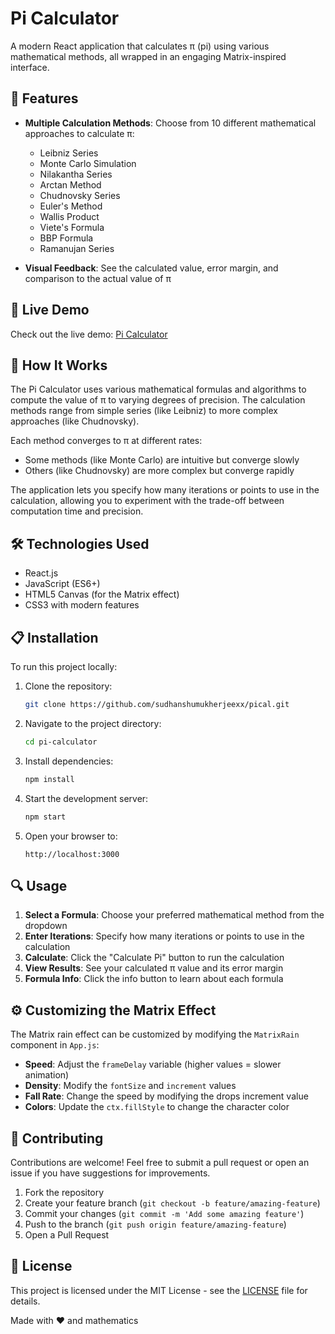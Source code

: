 # Pi Calculator
A modern React application that calculates π (pi) using various mathematical methods, all wrapped in an engaging Matrix-inspired interface.

## 🔢 Features

- **Multiple Calculation Methods**: Choose from 10 different mathematical approaches to calculate π:
  - Leibniz Series
  - Monte Carlo Simulation
  - Nilakantha Series
  - Arctan Method
  - Chudnovsky Series
  - Euler's Method
  - Wallis Product
  - Viete's Formula
  - BBP Formula
  - Ramanujan Series

- **Visual Feedback**: See the calculated value, error margin, and comparison to the actual value of π


## 🚀 Live Demo

Check out the live demo: [Pi Calculator](https://sudhanshumukherjeexx.github.io/pical/)

## 🧮 How It Works

The Pi Calculator uses various mathematical formulas and algorithms to compute the value of π to varying degrees of precision. The calculation methods range from simple series (like Leibniz) to more complex approaches (like Chudnovsky).

Each method converges to π at different rates:
- Some methods (like Monte Carlo) are intuitive but converge slowly
- Others (like Chudnovsky) are more complex but converge rapidly

The application lets you specify how many iterations or points to use in the calculation, allowing you to experiment with the trade-off between computation time and precision.

## 🛠️ Technologies Used

- React.js
- JavaScript (ES6+)
- HTML5 Canvas (for the Matrix effect)
- CSS3 with modern features

## 📋 Installation

To run this project locally:

1. Clone the repository:
   ```bash
   git clone https://github.com/sudhanshumukherjeexx/pical.git
   ```

2. Navigate to the project directory:
   ```bash
   cd pi-calculator
   ```

3. Install dependencies:
   ```bash
   npm install
   ```

4. Start the development server:
   ```bash
   npm start
   ```

5. Open your browser to:
   ```
   http://localhost:3000
   ```

## 🔍 Usage

1. **Select a Formula**: Choose your preferred mathematical method from the dropdown
2. **Enter Iterations**: Specify how many iterations or points to use in the calculation
3. **Calculate**: Click the "Calculate Pi" button to run the calculation
4. **View Results**: See your calculated π value and its error margin
5. **Formula Info**: Click the info button to learn about each formula

## ⚙️ Customizing the Matrix Effect

The Matrix rain effect can be customized by modifying the `MatrixRain` component in `App.js`:

- **Speed**: Adjust the `frameDelay` variable (higher values = slower animation)
- **Density**: Modify the `fontSize` and `increment` values
- **Fall Rate**: Change the speed by modifying the drops increment value
- **Colors**: Update the `ctx.fillStyle` to change the character color

## 🤝 Contributing

Contributions are welcome! Feel free to submit a pull request or open an issue if you have suggestions for improvements.

1. Fork the repository
2. Create your feature branch (`git checkout -b feature/amazing-feature`)
3. Commit your changes (`git commit -m 'Add some amazing feature'`)
4. Push to the branch (`git push origin feature/amazing-feature`)
5. Open a Pull Request

## 📝 License

This project is licensed under the MIT License - see the [LICENSE](LICENSE) file for details.

Made with ❤️ and mathematics